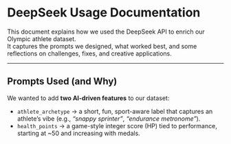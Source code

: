 # DeepSeek Usage Documentation

This document explains how we used the DeepSeek API to enrich our Olympic athlete dataset.  
It captures the prompts we designed, what worked best, and some reflections on challenges, fixes, and creative applications.

---

## Prompts Used (and Why)

We wanted to add **two AI-driven features** to our dataset:
- `athlete_archetype` → a short, fun, sport-aware label that captures an athlete’s vibe (e.g., *“snappy sprinter”*, *“endurance metronome”*).
- `health_points` → a game-style integer score (HP) tied to performance, starting at ~50 and increasing with medals.
